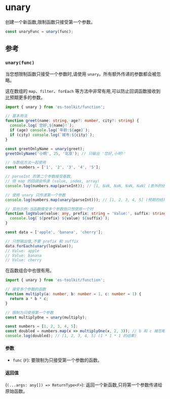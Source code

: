 # unary

创建一个新函数,限制函数只接受第一个参数。

```typescript
const unaryFunc = unary(func);
```

## 参考

### `unary(func)`

当您想限制函数只接受一个参数时,请使用 `unary`。所有额外传递的参数都会被忽略。

这在数组的 `map`、`filter`、`forEach` 等方法中非常有用,可以防止回调函数接收到比预期更多的参数。

```typescript
import { unary } from 'es-toolkit/function';

// 基本用法
function greet(name: string, age?: number, city?: string) {
  console.log(`您好,${name}!`);
  if (age) console.log(`年龄:${age}`);
  if (city) console.log(`城市:${city}`);
}

const greetOnlyName = unary(greet);
greetOnlyName('小明', 25, '北京'); // 只输出 '您好,小明!'

// 与数组方法一起使用
const numbers = ['1', '2', '3', '4', '5'];

// parseInt 的第二个参数接受基数,
// 但 map 的回调会传递 (value, index, array)
console.log(numbers.map(parseInt)); // [1, NaN, NaN, NaN, NaN] (意外的结果)

// 使用 unary 只传递第一个参数
console.log(numbers.map(unary(parseInt))); // [1, 2, 3, 4, 5] (预期的结果)

// 其他示例:当函数接受多个参数但只想使用一个时
function logValue(value: any, prefix: string = 'Value:', suffix: string = '') {
  console.log(`${prefix} ${value} ${suffix}`);
}

const data = ['apple', 'banana', 'cherry'];

// 只想输出值,不要 prefix 和 suffix
data.forEach(unary(logValue));
// Value: apple
// Value: banana
// Value: cherry
```

在函数组合中也很有用。

```typescript
import { unary } from 'es-toolkit/function';

// 接受多个参数的函数
function multiply(a: number, b: number = 1, c: number = 1) {
  return a * b * c;
}

// 限制为只使用第一个参数
const multiplyOne = unary(multiply);

const numbers = [1, 2, 3, 4, 5];
const doubled = numbers.map(x => multiplyOne(x, 2, 3)); // b 和 c 被忽略
console.log(doubled); // [1, 2, 3, 4, 5] (1 * 1 * 1 的结果)
```

#### 参数

- `func` (`F`): 要限制为只接受第一个参数的函数。

#### 返回值

(`(...args: any[]) => ReturnType<F>`): 返回一个新函数,只将第一个参数传递给原始函数。
